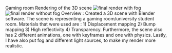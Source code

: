Gaming room
Rendering of the 3D scene
![final render with fog](https://github.com/ssjbillys/3D-Graphics-project/assets/122085873/83a642fa-2b98-4c59-a6c3-d8b3c5033ca3)
![final render without fog](https://github.com/ssjbillys/3D-Graphics-project/assets/122085873/5c0b6120-5531-4bae-b4cf-defebd927a84)
Overview : Created a 3D scene with Blender software. The scene is representing a gaming room/university student room.
           Materials that were used are : 1) Displacement mapping 2) Bump mapping 3) High reflectivity 4) Transparency.
           Furthermore, the scene also has 2 different animations, one with keyframes and one with physics.
           Lastly, I have also put fog and different light sources, to make my render more realistic.
